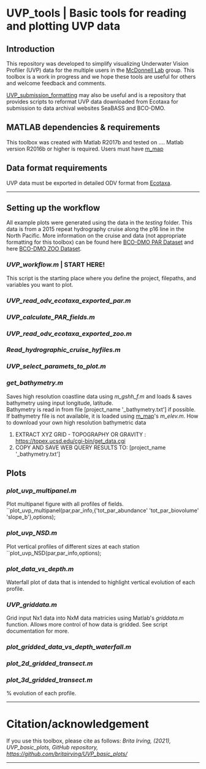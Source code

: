 # UVP_tools | Basic tools for reading and plotting UVP data
## Introduction
This repository was developed to simplify visualizing Underwater Vision Profiler (UVP) data for the multiple users in the [McDonnell Lab](https://sites.google.com/alaska.edu/mcdonnell/) group. This toolbox is a work in progress and we hope these tools are useful for others and welcome feedback and comments.

[UVP_submission_formatting](https://github.com/britairving/UVP_submission_formatting) may also be useful and is a repository that provides scripts to reformat UVP data downloaded from Ecotaxa for submission to data archival websites SeaBASS and BCO-DMO.

## MATLAB dependencies & requirements
This toolbox was created with Matlab R2017b and tested on ....
Matlab version R2016b or higher is required.
Users must have [m_map](https://www.eoas.ubc.ca/~rich/map.html)

## Data format requirements
UVP data must be exported in detailed ODV format from [Ecotaxa](https://ecotaxa.obs-vlfr.fr/part/).
***
## Setting up the workflow
All example plots were generated using the data in the _testing_ folder. This data is from a 2015 repeat hydrography cruise along the p16 line in the North Pacific. More information on the cruise and data (not appropriate formatting for this toolbox) can be found here [BCO-DMO PAR Dataset](https://www.bco-dmo.org/dataset/787432) and here [BCO-DMO ZOO Dataset](https://www.bco-dmo.org/dataset/787966).

### _UVP_workflow.m_ | START HERE!
This script is the starting place where you define the project, filepaths, and variables you want to plot.

### _UVP_read_odv_ecotaxa_exported_par.m_

### _UVP_calculate_PAR_fields.m_

### _UVP_read_odv_ecotaxa_exported_zoo.m_

### _Read_hydrographic_cruise_hyfiles.m_

### _UVP_select_paramets_to_plot.m_

### _get_bathymetry.m_
Saves high resolution coastline data using _m_gshh_f.m_ and loads & saves bathymetry using input longitude, latitude.  
Bathymetry is read in from file [project_name '_bathymetry.txt'] if possible.
If bathymetry file is not available, it is loaded using [m_map]((https://www.eoas.ubc.ca/~rich/map.html))'s _m_elev.m_.
How to download your own high resolution bathymetric data
1. EXTRACT XYZ GRID - TOPOGRAPHY OR GRAVITY : https://topex.ucsd.edu/cgi-bin/get_data.cgi
2. COPY AND SAVE WEB QUERY RESULTS TO: [project_name '_bathymetry.txt']

## Plots
### _plot_uvp_multipanel.m_
Plot multipanel figure with all profiles of fields.
``plot_uvp_multipanel(par,par_info,{'tot_par_abundance' 'tot_par_biovolume' 'slope_b'},options);

### _plot_uvp_NSD.m_
Plot vertical profiles of different sizes at each station
``plot_uvp_NSD(par,par_info,options);

### _plot_data_vs_depth.m_
Waterfall plot of data that is intended to highlight vertical evolution of each profile.
### _UVP_griddata.m_
Grid input Nx1 data into NxM data matricies using Matlab's _griddata.m_ function.
Allows more control of how data is gridded. See script documentation for more.

### _plot_gridded_data_vs_depth_waterfall.m_
### _plot_2d_gridded_transect.m_

### _plot_3d_gridded_transect.m_

%    evolution of each profile.

***
# Citation/acknowledgement
If you use this toolbox, please cite as follows:
_Brita Irving, (2021), UVP_basic_plots, GitHub repository, https://github.com/britairving/UVP_basic_plots/_
***
